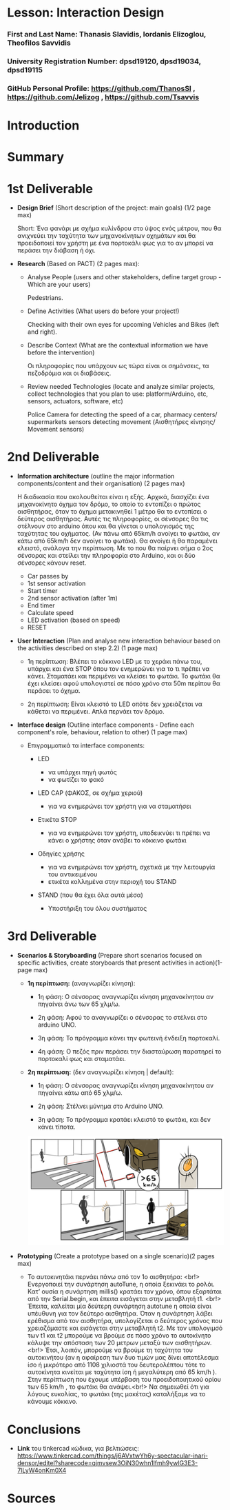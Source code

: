 # Lesson: Interaction Design

### First and Last Name: Thanasis Slavidis, Iordanis Elizoglou, Theofilos Savvidis
### University Registration Number: dpsd19120, dpsd19034, dpsd19115
### GitHub Personal Profile: https://github.com/ThanosSl , https://github.com/Jelizog , https://github.com/Tsavvis

# Introduction

# Summary


# 1st Deliverable
- **Design Brief** (Short description of the project: main goals) (1/2 page max)
    
    Short: Ένα φανάρι με σχήμα κυλίνδρου στο ύψος ενός μέτρου, που θα ανιχνεύει την ταχύτητα των μηχανοκίνητων οχημάτων και θα προειδοποιεί τον χρήστη με ένα πορτοκάλι φως για το αν μπορεί να περάσει την διάβαση ή όχι.
    
- **Research** (Based on PACT) (2 pages max):
    - Analyse People (users and other stakeholders, define target group - Which are your users)
        
        Pedestrians.
        
    - Define Activities (What users do before your project!)
        
        Checking with their own eyes for upcoming Vehicles and Bikes (left and right).
        
    - Describe Context (What are the contextual information we have before the intervention)
        
        Οι πληροφορίες που υπάρχουν ως τώρα είναι οι σημάνσεις, τα πεζοδρόμια και οι διαβάσεις.
        
    - Review needed Technologies (locate and analyze similar projects, collect technologies that you plan to use: platform/Arduino, etc, sensors, actuators, software, etc)
        
        Police Camera for detecting the speed of a car, pharmacy centers/ supermarkets sensors detecting movement (Αισθητήρες κίνησης/ Movement sensors)

# 2nd Deliverable
- **Information architecture** (outline the major information components/content and their organisation) (2 pages max)
  
     Η διαδικασία που ακολουθείται είναι η εξής. Αρχικά, διασχίζει ένα μηχανοκίνητο όχημα τον δρόμο, το οποίο το εντοπίζει ο πρώτος αισθητήρας, όταν το όχημα μετακινηθεί 1 μέτρο θα το εντοπίσει ο δεύτερος αισθητήρας. Αυτές τις πληροφορίες, οι σένσορες θα τις στέλνουν στο arduino όπου και θα γίνεται ο υπολογισμός της ταχύτητας του οχήματος. (Αν πάνω από 65km/h ανοίγει το φωτάκι, αν κάτω από 65km/h δεν ανοίγει το φωτάκι). Θα ανοίγει ή θα παραμένει κλειστό, ανάλογα την περίπτωση. Με το που θα παίρνει σήμα ο 2ος σένσορας και στείλει την πληροφορία στο Arduino, και οι δύο σένσορες κάνουν reset.
  
     - Car passes by
     - 1st sensor activation
     - Start timer
     - 2nd sensor activation (after 1m)
     - End timer
     - Calculate speed
     - LED activation (based on speed)
     - RESET
 
- **User Interaction** (Plan and analyse new interaction behaviour based on the activities described on step 2.2) (1 page max)
     
     - 1η περίπτωση: Βλέπει το κόκκινο LED με το χεράκι πάνω του, υπάρχει και ένα STOP όπου τον ενημερώνει για το τι πρέπει να κάνει. Σταματάει και περιμένει να κλείσει το φωτάκι. Το φωτάκι θα έχει κλείσει αφού υπολογιστεί σε πόσο χρόνο στα 50m περίπου θα περάσει το όχημα.

     - 2η περίπτωση: Είναι κλειστό το LED οπότε δεν χρειάζεται να κάθεται να περιμένει. Απλά περνάει τον δρόμο.

- **Interface design** (Outline interface components - Define each component's role, behaviour, relation to other) (1 page max)
  
   - Επιγραμματικά τα interface components:

     - LED 
       - να υπάρχει πηγή φωτός
       - να φωτίζει το φακό
    
     - LED CAP  (ΦΑΚΟΣ, σε σχήμα χεριού)
       - για να ενημερώνει τον χρήστη για να σταματήσει
    
     - Ετικέτα STOP
       - για να ενημερώνει τον χρήστη, υποδεικνύει τι πρέπει να κάνει ο χρήστης όταν ανάβει το κόκκινο φωτάκι
    
     - Οδηγίες χρήσης
       - για να ενημερώνει τον χρήστη, σχετικά με την λειτουργία του αντικειμένου
       - ετικέτα κολλημένα στην περιοχή του STAND
    
     - STAND (που θα έχει όλα αυτά μέσα)
       - Υποστήριξη του όλου συστήματος
 
 



# 3rd Deliverable 
- **Scenarios & Storyboarding** (Prepare short scenarios focused on specific activities, create storyboards that present activities in action)(1-page max)
 
  - **1η περίπτωση:** (αναγνωρίζει κίνηση):
   
    - 1η φάση: Ο σένσορας αναγνωρίζει κίνηση μηχανοκίνητου αν πηγαίνει άνω των 65 χλμ/ω.
  
    - 2η φάση: Αφού το αναγνωρίζει ο σένσορας το στέλνει στο arduino UNO.
  
    - 3η φάση: Το πρόγραμμα κάνει την φωτεινή ένδειξη πορτοκαλί.
   
    - 4η φάση: Ο πεζός πριν περάσει την διασταύρωση παρατηρεί το πορτοκαλί φως και σταματάει.
  
  
  - **2η περίπτωση:** (δεν αναγνωρίζει κίνηση | default):
    
    - 1η φάση: Ο σένσορας αναγνωρίζει κίνηση μηχανοκίνητου αν πηγαίνει κάτω από 65 χλμ/ω.
    
    - 2η φάση: Στέλνει μύνημα στο Arduino UNO.
    
    - 3η φάση: Το πρόγραμμα κρατάει κλειστό το φωτάκι, και δεν κάνει τίποτα. 
 
    ![This is an image](https://github.com/ThanosSl/Interaction-Design-Project-Assignment/blob/main/arduino_storyborad1.png)

- **Prototyping** (Create a prototype based on a single scenario)(2 pages max)
  
     - Το αυτοκινητάκι περνάει πάνω από τον 1ο αισθητήρα: <br!>
       Ενεργοποιεί την συνάρτηση autoTune, η οποία ξεκινάει το ρολόι. Κατ’ ουσία  η συνάρτηση millis() κρατάει τον χρόνο, όπου εξαρτάται από την Serial.begin, και έπειτα     εισάγεται στην μεταβλητή t1. <br!>
Έπειτα, καλείται μία δεύτερη συνάρτηση autotune η οποία είναι υπέυθυνη για τον δεύτερο αισθητήρα. Όταν η συνάρτηση λάβει ερέθισμα από τον αισθητήρα, υπολογίζεται ο     δεύτερος χρόνος που χρειαζόμαστε και εισάγεται στην μεταβλητή t2. Με τον υπολογιμσό των t1 και t2 μπορούμε να βρούμε σε πόσο χρόνο το αυτοκίνητο κάλυψε την         απόσταση των 20 μετρων μεταξύ των αισθητήρων. <br!>
Έτσι, λοιπόν, μπορούμε να βρούμε τη ταχύτητα του αυτοκινήτου (αν η αφαίρεση των δυο τιμών μας δίνει αποτέλεσμα ίσο ή μικρότερο από 1108 χιλιοστά του δευτερολέπτου   τότε το αυτοκίνητα κινείται με ταχύτητα ίση ή μεγαλύτερη από 65 km/h ). Στην περίπτωση που έχουμε υπέρβαση του προειδοποιητικού ορίου των 65 km/h , το φωτάκι θα ανάψει.<br!>
Να σημειωθεί ότι για λόγους ευκολίας, το φωτάκι (της μακέτας) καταλήξαμε να το κάνουμε κόκκινο.

   
 
# Conclusions
- **Link** του tinkercad κώδικα, για βελτιώσεις: https://www.tinkercad.com/things/j6AVxtwYh6y-spectacular-inari-densor/editel?sharecode=qjmvsew3OiN30whn1lfmh9ywlG3E3-7lLyW4onKm0X4

# Sources
